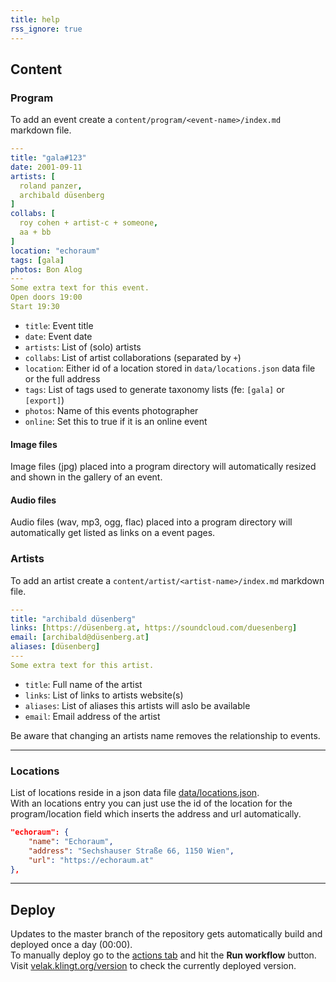 ```yaml
---
title: help
rss_ignore: true
---
```

## Content

### Program

To add an event create a `content/program/<event-name>/index.md` markdown file.

```yml
---
title: "gala#123"
date: 2001-09-11
artists: [
  roland panzer,
  archibald düsenberg
]
collabs: [
  roy cohen + artist-c + someone,
  aa + bb
]
location: "echoraum"
tags: [gala]
photos: Bon Alog
---
Some extra text for this event.
Open doors 19:00
Start 19:30
```

* `title`: Event title
* `date`: Event date
* `artists`: List of (solo) artists
* `collabs`: List of artist collaborations (separated by `+`)
* `location`: Either id of a location stored in `data/locations.json` data file or the full address
* `tags`: List of tags used to generate taxonomy lists (fe: `[gala]` or `[export]`)
* `photos`: Name of this events photographer
* `online`: Set this to true if it is an online event

#### Image files

Image files (jpg) placed into a program directory will automatically resized and shown in the gallery of an event.

#### Audio files

Audio files (wav, mp3, ogg, flac) placed into a program directory will automatically get listed as links on a event pages.

### Artists

To add an artist create a `content/artist/<artist-name>/index.md` markdown file.

```yml
---
title: "archibald düsenberg"
links: [https://düsenberg.at, https://soundcloud.com/duesenberg]
email: [archibald@düsenberg.at]
aliases: [düsenberg]
---
Some extra text for this artist.
```

* `title`: Full name of the artist
* `links`: List of links to artists website(s)
* `aliases`: List of aliases this artists will aslo be available
* `email`: Email address of the artist

Be aware that changing an artists name removes the relationship to events.

---

### Locations

List of locations reside in a json data file [data/locations.json](https://github.com/verein-fuer-elektro-akustik/velak.klingt.org/blob/master/data/locations.json).  
With an locations entry you can just use the id of the location for the program/location field which inserts the address and url automatically.

```json
"echoraum": {
    "name": "Echoraum",
    "address": "Sechshauser Straße 66, 1150 Wien",
    "url": "https://echoraum.at"
},
```

---

## Deploy

Updates to the master branch of the repository gets automatically build and deployed once a day (00:00).  
To manually deploy go to the [actions tab](https://github.com/verein-fuer-elektro-akustik/velak.klingt.org/actions/workflows/deploy.yml) and hit the __Run workflow__ button.  
Visit [velak.klingt.org/version](https://velak.klingt.org/version/) to check the currently deployed version.
